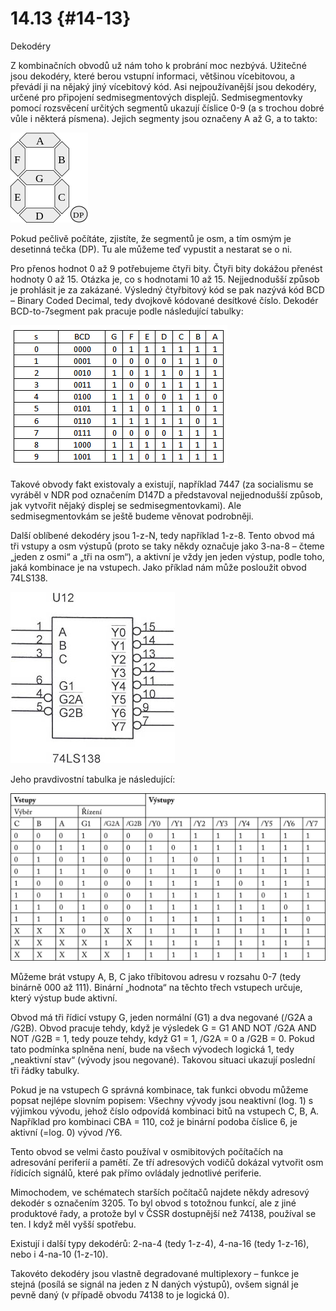 # 14.13 {#14-13}

Dekodéry

Z kombinačních obvodů už nám toho k probrání moc nezbývá. Užitečné jsou dekodéry, které berou vstupní informaci, většinou vícebitovou, a převádí ji na nějaký jiný vícebitový kód. Asi nejpoužívanější jsou dekodéry, určené pro připojení sedmisegmentových displejů. Sedmisegmentovky pomocí rozsvěcení určitých segmentů ukazují číslice 0-9 (a s trochou dobré vůle i některá písmena). Jejich segmenty jsou označeny A až G, a to takto:

![172-1.png](assets/172-1.png)

Pokud pečlivě počítáte, zjistíte, že segmentů je osm, a tím osmým je desetinná tečka (DP). Tu ale můžeme teď vypustit a nestarat se o ni.

Pro přenos hodnot 0 až 9 potřebujeme čtyři bity. Čtyři bity dokážou přenést hodnoty 0 až 15\. Otázka je, co s hodnotami 10 až 15\. Nejjednodušší způsob je prohlásit je za zakázané. Výsledný čtyřbitový kód se pak nazývá kód BCD – Binary Coded Decimal, tedy dvojkově kódované desítkové číslo. Dekodér BCD-to-7segment pak pracuje podle následující tabulky:

![172-2.png](assets/172-2.png)

Takové obvody fakt existovaly a existují, například 7447 (za socialismu se vyráběl v NDR pod označením D147D a představoval nejjednodušší způsob, jak vytvořit nějaký displej se sedmisegmentovkami). Ale sedmisegmentovkám se ještě budeme věnovat podrobněji.

Další oblíbené dekodéry jsou 1-z-N, tedy například 1-z-8\. Tento obvod má tři vstupy a osm výstupů (proto se taky někdy označuje jako 3-na-8 – čteme „jeden z osmi“ a „tři na osm“), a aktivní je vždy jen jeden výstup, podle toho, jaká kombinace je na vstupech. Jako příklad nám může posloužit obvod 74LS138.

![173-1.jpeg](assets/173-1.jpeg)

Jeho pravdivostní tabulka je následující:

![tabulka-str-218.png](assets/tabulka-str-218.png)

Můžeme brát vstupy A, B, C jako tříbitovou adresu v rozsahu 0-7 (tedy binárně 000 až 111). Binární „hodnota“ na těchto třech vstupech určuje, který výstup bude aktivní.

Obvod má tři řídicí vstupy G, jeden normální (G1) a dva negované (/G2A a /G2B). Obvod pracuje tehdy, když je výsledek G = G1 AND NOT /G2A AND NOT /G2B = 1, tedy pouze tehdy, když G1 = 1, /G2A = 0 a /G2B = 0\. Pokud tato podmínka splněna není, bude na všech vývodech logická 1, tedy „neaktivní stav“ (vývody jsou negované). Takovou situaci ukazují poslední tři řádky tabulky.

Pokud je na vstupech G správná kombinace, tak funkci obvodu můžeme popsat nejlépe slovním popisem: Všechny vývody jsou neaktivní (log. 1) s výjimkou vývodu, jehož číslo odpovídá kombinaci bitů na vstupech C, B, A. Například pro kombinaci CBA = 110, což je binární podoba číslice 6, je aktivní (=log. 0) vývod /Y6.

Tento obvod se velmi často používal v osmibitových počítačích na adresování periferií a pamětí. Ze tří adresových vodičů dokázal vytvořit osm řídicích signálů, které pak přímo ovládaly jednotlivé periferie.

Mimochodem, ve schématech starších počítačů najdete někdy adresový dekodér s označením 3205\. To byl obvod s totožnou funkcí, ale z jiné produktové řady, a protože byl v ČSSR dostupnější než 74138, používal se ten. I když měl vyšší spotřebu.

Existují i další typy dekodérů: 2-na-4 (tedy 1-z-4), 4-na-16 (tedy 1-z-16), nebo i 4-na-10 (1-z-10).

Takovéto dekodéry jsou vlastně degradované multiplexory – funkce je stejná (posílá se signál na jeden z N daných výstupů), ovšem signál je pevně daný (v případě obvodu 74138 to je logická 0).